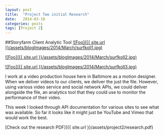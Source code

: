 ```yaml
---
layout: post
title:  "Project Two initial Research"
date:   2014-03-10
categories: posts
tags: [Project 2]
---
```


##Storyfarm Client Analytic Tool
<a target="_blank" href="http://surfkoll.se/" rel="surfkoll.se">![Foo]({{ site.url }}/assets/blogImages/2014/March/surfkoll1.jpg)</a>  
  
   
<a target="_blank" href="http://surfkoll.se/" rel="surfkoll.se">![Foo]({{ site.url }}/assets/blogImages/2014/March/surfkoll2.jpg)</a>   

  
<a target="_blank" href="http://surfkoll.se/" rel="surfkoll.se">![Foo]({{ site.url }}/assets/blogImages/2014/March/surfkoll3.jpg)</a>  
  
  
I work at a video production house here in Baltimore as a motion designer. When we deliver videos to our clients, we deliver the just the file. However, using various video service and social network APIs, we could deliver alongside the file, an analytics tool that they could use to monitor the performance of their video. 

This week I looked through API documentation for various sites to see what was available. So far it looks like it might just be YouTube and Vimeo that would work the best.

[Check out the research PDF]({{ site.url }}/assets/project2/research.pdf)
